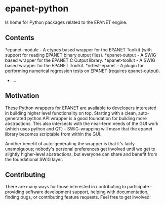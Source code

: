 # epanet-python
Is home for Python packages related to the EPANET engine. 

## Contents
*epanet-module - A ctypes based wrapper for the EPANET Toolkit (with support for reading EPANET binary output files).
*epanet-output - A SWIG based wrapper for the EPANET C Output library. 
*epanet-toolkit - A SWIG based wrapper for the EPANET Toolkit. 
*nrtest-epanet - A plugin for performing numerical regression tests on EPANET (requires epanet-output).
* ...

## Motivation
These Python wrappers for EPANET are available to developers interested in building higher level functionality on top. Starting with a clean, auto-generated python API wrapper is a good foundation for building more abstractions. This also intersects with the near-term needs of the GUI work (which uses python and QT) - SWIG-wrapping will mean that the epanet library becomes scriptable from within the GUI.

Another benefit of auto-generating the wrapper is that it's fairly unambiguous; nobody's personal preferences get involved until we get to slightly higher-level abstractions, but everyone can share and benefit from the foundational SWIG layer.

## Contributing
There are many ways for those interested in contributing to participate - providing software development support, helping with documentation, finding bugs, or contributing feature requests. Feel free to get involved! 